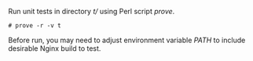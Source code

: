 Run unit tests in directory *t/* using Perl script *prove*.

```ShellSession
# prove -r -v t
```

Before run, you may need to adjust environment variable *PATH* to include
desirable Nginx build to test.

